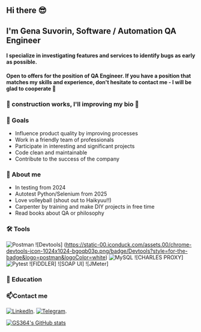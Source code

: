 ## Hi there :sunglasses:
## I'm Gena Suvorin, Software / Automation QA Engineer
#### I specialize in investigating features and services to identify bugs as early as possible. 
#### Open to offers for the position of QA Engineer. If you have a position that matches my skills and experience, don't hesitate to contact me - I will be glad to cooperate 🙌
### 🚧 construction works, I'll improving my bio 🚧

### 🎯 Goals
- Influence product quality by improving processes
- Work in a friendly team of professionals
- Participate in interesting and significant projects
- Code clean and maintainable
- Contribute to the success of the company

### 🌻 About me
- In testing from 2024
- Autotest Python/Selenium from 2025
- Love volleyball (shout out to Haikyuu!!)
- Сarpenter by training and make DIY projects in free time
- Read books about QA or philosophy

### 🛠️ Tools
![Postman](https://img.shields.io/badge/Postman-FF6C37?style=for-the-badge&logo=postman&logoColor=white)
![Devtools] (https://static-00.iconduck.com/assets.00/chrome-devtools-icon-1024x1024-bgoqb03p.png/badge/Devtools?style=for-the-badge&logo=postman&logoColor=white)
![MySQL](https://img.shields.io/badge/mysql-4479A1.svg?style=for-the-badge&logo=mysql&logoColor=white)
![CHARLES PROXY]
![Pytest](https://img.shields.io/badge/pytest-%23ffffff.svg?style=for-the-badge&logo=pytest&logoColor=2f9fe3)
![FIDDLER]
![SOAP UI]
![JMeter]

### 🎒 Education

### 📫Contact me
[![LinkedIn](https://img.shields.io/badge/LinkedIn-0077B5?style=for-the-badge&logo=linkedin&logoColor=white)](www.linkedin.com/in/gennadii-suvorin).
[![Telegram](https://img.shields.io/badge/Telegram-2CA5E0?style=for-the-badge&logo=telegram&logoColor=white)](https://t.me/reyqwertyu).

[![GS364's GitHub stats](https://github-readme-stats.vercel.app/api?username=GS364)](https://github.com/GS364/github-readme-stats)

<!--
**GS364/GS364** is a ✨ _special_ ✨ repository because its `README.md` (this file) appears on your GitHub profile.

Here are some ideas to get you started:

- 🔭 I’m currently working on ...
- 🌱 I’m currently learning ...
- 👯 I’m looking to collaborate on ...
- 🤔 I’m looking for help with ...
- 💬 Ask me about ...
- 📫 How to reach me: ...
- 😄 Pronouns: ...
- ⚡ Fun fact: ...
-->
